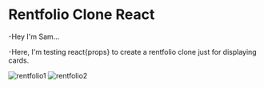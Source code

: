 # Rentfolio Clone React 

-Hey I'm Sam...


-Here, I'm testing react{props} to create a rentfolio clone just for displaying cards.

![rentfolio1](https://github.com/Sam-mx/Rentfolio-clone-react/assets/146705452/009082f4-91ee-4947-8b90-30c8be1b4605)
![rentfolio2](https://github.com/Sam-mx/Rentfolio-clone-react/assets/146705452/99984a1c-dfa7-426f-a8a5-1f4b1a312a09)
